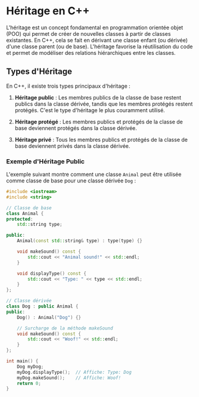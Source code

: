 # Héritage en C++

L'héritage est un concept fondamental en programmation orientée objet (POO) qui permet de créer de nouvelles classes à partir de classes existantes. En C++, cela se fait en dérivant une classe enfant (ou dérivée) d'une classe parent (ou de base). L'héritage favorise la réutilisation du code et permet de modéliser des relations hiérarchiques entre les classes.

## Types d'Héritage

En C++, il existe trois types principaux d'héritage :

1. **Héritage public** : Les membres publics de la classe de base restent publics dans la classe dérivée, tandis que les membres protégés restent protégés. C'est le type d'héritage le plus couramment utilisé.

2. **Héritage protégé** : Les membres publics et protégés de la classe de base deviennent protégés dans la classe dérivée.

3. **Héritage privé** : Tous les membres publics et protégés de la classe de base deviennent privés dans la classe dérivée.

### Exemple d'Héritage Public

L'exemple suivant montre comment une classe `Animal` peut être utilisée comme classe de base pour une classe dérivée `Dog` :

```cpp
#include <iostream>
#include <string>

// Classe de base
class Animal {
protected:
    std::string type;

public:
    Animal(const std::string& type) : type(type) {}

    void makeSound() const {
        std::cout << "Animal sound!" << std::endl;
    }

    void displayType() const {
        std::cout << "Type: " << type << std::endl;
    }
};

// Classe dérivée
class Dog : public Animal {
public:
    Dog() : Animal("Dog") {}

    // Surcharge de la méthode makeSound
    void makeSound() const {
        std::cout << "Woof!" << std::endl;
    }
};

int main() {
    Dog myDog;
    myDog.displayType();  // Affiche: Type: Dog
    myDog.makeSound();    // Affiche: Woof!
    return 0;
}
